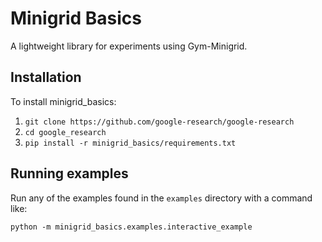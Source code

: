 # Minigrid Basics

A lightweight library for experiments using Gym-Minigrid.

## Installation

To install minigrid_basics:

1. `git clone https://github.com/google-research/google-research`
1. `cd google_research`
1. `pip install -r minigrid_basics/requirements.txt`

## Running examples

Run any of the examples found in the `examples` directory with a command
like:

```
python -m minigrid_basics.examples.interactive_example
```
